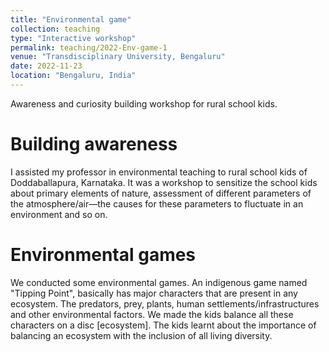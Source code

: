 ```yaml
---
title: "Environmental game"
collection: teaching
type: "Interactive workshop"
permalink: teaching/2022-Env-game-1
venue: "Transdisciplinary University, Bengaluru"
date: 2022-11-23
location: "Bengaluru, India"
---
```


Awareness and curiosity building workshop for rural school kids. 

Building awareness
======
I assisted my professor in environmental teaching to rural school kids of Doddaballapura, Karnataka.
It was a workshop to sensitize the school kids about primary elements of nature, assessment of different parameters of the atmosphere/air—the causes for these parameters to fluctuate in an environment and so on.

Environmental games
======
We conducted some environmental games. An indigenous game named "Tipping Point", basically has major characters that are present in any ecosystem. The predators, prey, plants, human settlements/infrastructures and other environmental factors. 
We made the kids balance all these characters on a disc [ecosystem]. The kids learnt about the importance of balancing an ecosystem with the inclusion of all living diversity.
